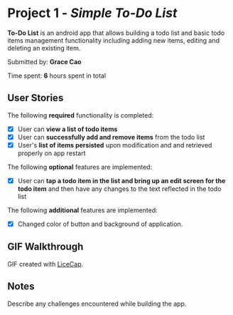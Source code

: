 # Project 1 - *Simple To-Do List*

**To-Do List** is an android app that allows building a todo list and basic todo items management functionality including adding new items, editing and deleting an existing item.

Submitted by: **Grace Cao**

Time spent: **6** hours spent in total

## User Stories

The following **required** functionality is completed:

* [x] User can **view a list of todo items**
* [x] User can **successfully add and remove items** from the todo list
* [x] User's **list of items persisted** upon modification and and retrieved properly on app restart

The following **optional** features are implemented:

* [x] User can **tap a todo item in the list and bring up an edit screen for the todo item** and then have any changes to the text reflected in the todo list

The following **additional** features are implemented:

* [x] Changed color of button and background of application.

## GIF Walkthrough

GIF created with [LiceCap](http://www.cockos.com/licecap/).

## Notes

Describe any challenges encountered while building the app.
